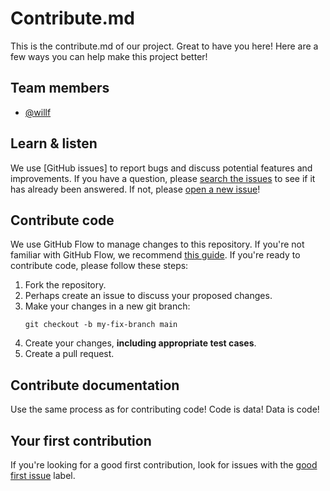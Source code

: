 # Contribute.md

This is the contribute.md of our project. Great to have you here! Here are a few ways you can help make this project better!

## Team members

- [@willf](https://github.com/willf)

## Learn & listen

We use [GitHub issues] to report bugs and discuss potential features and improvements. If you have a question, please [search the issues](https://github.com/willf/compression_classification/issues) to see if it has already been answered. If not, please [open a new issue](https://github.com/willf/compression_classification/issues/new)!

## Contribute code

We use GitHub Flow to manage changes to this repository. If you're not familiar with GitHub Flow, we recommend [this guide](https://guides.github.com/introduction/flow/). If you're ready to contribute code, please follow these steps:

1. Fork the repository.
2. Perhaps create an issue to discuss your proposed changes.
3. Make your changes in a new git branch:
   ```shell
   git checkout -b my-fix-branch main
   ```
4. Create your changes, **including appropriate test cases**.
5. Create a pull request.

## Contribute documentation

Use the same process as for contributing code! Code is data! Data is code!

## Your first contribution

If you're looking for a good first contribution, look for issues with the [good first issue](https://github.com/willf/compression_classification/labels/good%20first%20issue) label.

